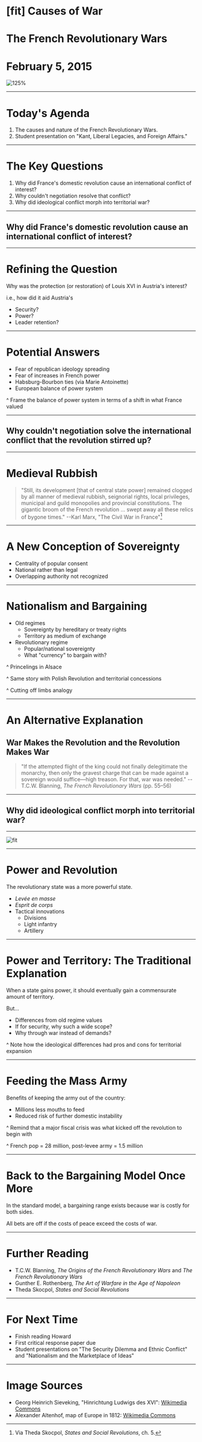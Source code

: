 # [fit] Causes of War
# The French Revolutionary Wars
# February 5, 2015

![125%](img/hinrichtung.png)

---

# Today's Agenda

1. The causes and nature of the French Revolutionary Wars.
2. Student presentation on "Kant, Liberal Legacies, and Foreign Affairs."

---

# The Key Questions

1. Why did France's domestic revolution cause an international conflict of interest?
2. Why couldn't negotiation resolve that conflict?
3. Why did ideological conflict morph into territorial war?

---

## Why did France's domestic revolution cause an international conflict of interest?

---

# Refining the Question

Why was the protection (or restoration) of Louis XVI in Austria's interest?

i.e., how did it aid Austria's

* Security?
* Power?
* Leader retention?

---

# Potential Answers

* Fear of republican ideology spreading
* Fear of increases in French power
* Habsburg-Bourbon ties (via Marie Antoinette)
* European balance of power system

^ Frame the balance of power system in terms of a shift in what France valued

---

## Why couldn't negotiation solve the international conflict that the revolution stirred up?

---

# Medieval Rubbish

> "Still, its development [that of central state power] remained clogged by all manner of medieval rubbish, seignorial rights, local privileges, municipal and guild monopolies and provincial constitutions.  The gigantic broom of the French revolution ... swept away all these relics of bygone times."
> --Karl Marx, "The Civil War in France"[^1]

[^1]: Via Theda Skocpol, *States and Social Revolutions*, ch. 5.

---

# A New Conception of Sovereignty

* Centrality of popular consent
* National rather than legal
* Overlapping authority not recognized

---

# Nationalism and Bargaining

* Old regimes
    * Sovereignty by hereditary or treaty rights
    * Territory as medium of exchange
* Revolutionary regime
    * Popular/national sovereignty
    * What "currency" to bargain with?

^ Princelings in Alsace

^ Same story with Polish Revolution and territorial concessions

^ Cutting off limbs analogy

---

# An Alternative Explanation
## War Makes the Revolution and the Revolution Makes War

> "If the attempted flight of the king could not finally delegitimate the monarchy, then only the gravest charge that can be made against a sovereign would suffice—high treason.  For that, war was needed."
> -- T.C.W. Blanning, *The French Revolutionary Wars* (pp. 55–56)

---

## Why did ideological conflict morph into territorial war?

---

![fit](img/europe-1812.png)

---

# Power and Revolution

The revolutionary state was a more powerful state.

* *Levée en masse*
* *Esprit de corps*
* Tactical innovations
    * Divisions
    * Light infantry
    * Artillery

---

# Power and Territory: The Traditional Explanation

When a state gains power, it should eventually gain a commensurate amount of territory.

But...

* Differences from old regime values
* If for security, why such a wide scope?
* Why through war instead of demands?

^ Note how the ideological differences had pros and cons for territorial expansion

---

# Feeding the Mass Army

Benefits of keeping the army out of the country:

* Millions less mouths to feed
* Reduced risk of further domestic instability

^ Remind that a major fiscal crisis was what kicked off the revolution to begin with

^ French pop = 28 million, post-levee army = 1.5 million

---

# Back to the Bargaining Model Once More

In the standard model, a bargaining range exists because war is costly for both sides.

All bets are off if the costs of peace exceed the costs of war.

---

# Further Reading

* T.C.W. Blanning,  *The Origins of the French Revolutionary Wars* and *The French Revolutionary Wars*
* Gunther E. Rothenberg, *The Art of Warfare in the Age of Napoleon*
* Theda Skocpol, *States and Social Revolutions*

---

# For Next Time

* Finish reading Howard
* First critical response paper due
* Student presentations on "The Security Dilemma and Ethnic Conflict" and "Nationalism and the Marketplace of Ideas"

---

# Image Sources

* Georg Heinrich Sieveking, "Hinrichtung Ludwigs des XVI": [Wikimedia Commons](http://commons.wikimedia.org/wiki/File:Hinrichtung_Ludwig_des_XVI.png)
* Alexander Altenhof, map of Europe in 1812: [Wikimedia Commons](http://commons.wikimedia.org/wiki/File:Europe_1812_map_en.png)
